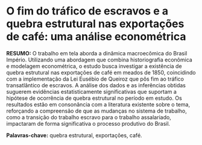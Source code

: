 # O fim do tráfico de escravos e a quebra estrutural nas exportações de café: uma análise econométrica

**RESUMO:** O trabalho em tela aborda a dinâmica macroecômica do Brasil Império.
Utilizando uma abordagem que combina historiografia econômica e modelagem
econométrica, o estudo busca investigar a existência de quebra estrutural nas exportações de
café em meados de 1850, coincidindo com a implementação da Lei Eusébio de Queiroz que
pôs fim ao tráfico transatlântico de escravos. A análise dos dados e as inferências obtidas
suguerem evidências estatisticamente significativas que suportam a hipótese de ocorrência de
quebra estrutural no período em estudo. Os resultados estão em consonância com a literatura
existente sobre o tema, reforçando a compreensão de que as mudanças no sistema de trabalho,
como a transição do trabalho escravo para o trabalho assalariado, impactaram de forma
significativa o processo produtivo do Brasil.

**Palavras-chave:** quebra estrutural, exportações, café.
